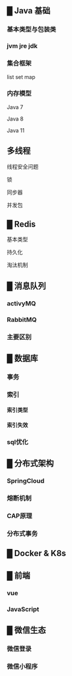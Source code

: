 ## █ Java 基础

### 基本类型与包装类

### jvm jre jdk

### 集合框架

list set map



### 内存模型

Java 7

Java 8

Java 11

## 多线程

线程安全问题

锁

同步器

并发包

## █ Redis

基本类型

持久化

淘汰机制

## █ 消息队列

### activyMQ

### RabbitMQ

### 主要区别

## █ 数据库

### 事务

### 索引

#### 索引类型

#### 索引失效

### sql优化

## █ 分布式架构

### SpringCloud

### 熔断机制

### CAP原理

### 分布式事务

## █ Docker & K8s

## █ 前端

### vue

### JavaScript

## █ 微信生态

### 微信登录

### 微信小程序



### 